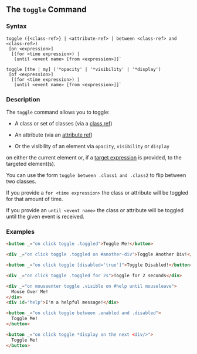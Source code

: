 
## The `toggle` Command

### Syntax

```ebnf
toggle ({<class-ref>} | <attribute-ref> | between <class-ref> and <class-ref>)
 [on <expression>]
  [(for <time expression>) |
   (until <event name> [from <expression>]]`

toggle [the | my] ('*opacity' | '*visibility' | '*display')
 [of <expression>]
  [(for <time expression>) |
   (until <event name> [from <expression>]]`
```

### Description

The `toggle` command allows you to toggle:

 * A class or set of classes (via a [class ref](/expresssions/class-reference))

* An attribute (via an [attribute ref](/expressions/attribute-ref))

* Or the visibility of an element via `opacity`, `visibility` or `display`

on either the current element or, if a [target expression](/expressions)
is provided, to the targeted element(s).

You can use the form `toggle between .class1 and .class2` to flip between two classes.

If you provide a `for <time expression>` the class or attribute will be toggled for that amount of time.

If you provide an `until <event name>` the class or attribute will be toggled until the given event is received.

### Examples

```html
<button _="on click toggle .toggled">Toggle Me!</button>

<div _="on click toggle .toggled on #another-div">Toggle Another Div!</div>

<button _="on click toggle [disabled='true']">Toggle Disabled!</button>

<div _="on click toggle .toggled for 2s">Toggle for 2 seconds</div>

<div _="on mouseenter toggle .visible on #help until mouseleave">
  Mouse Over Me!
</div>
<div id="help">I'm a helpful message!</div>

<button _="on click toggle between .enabled and .disabled">
  Toggle Me!
</button>

<button _="on click toggle *display on the next <div/>">
  Toggle Me!
</button>
```
